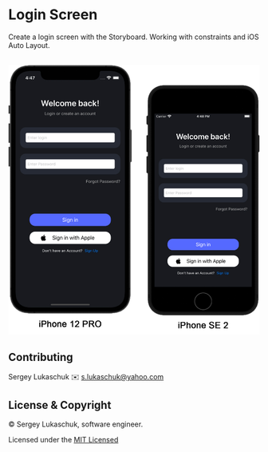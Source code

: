 # Login Screen
Create a login screen with the Storyboard. Working with constraints and iOS Auto Layout. 

<br><img src="https://github.com/lgreydev/LoginScreen/blob/main/Screenshots/001.jpg" width="550"><br>


## Contributing
Sergey Lukaschuk ✉️ s.lukaschuk@yahoo.com

## License & Copyright
© Sergey Lukaschuk, software engineer.

Licensed under the [MIT Licensed](https://github.com/lgreydev/LoginScreen/blob/main/License)
